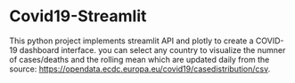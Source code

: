 # Covid19-Streamlit

This python project implements streamlit API and plotly to create a COVID-19 dashboard interface. you can select any country to visualize the numner of cases/deaths and the rolling mean which are updated daily from the source: https://opendata.ecdc.europa.eu/covid19/casedistribution/csv.
